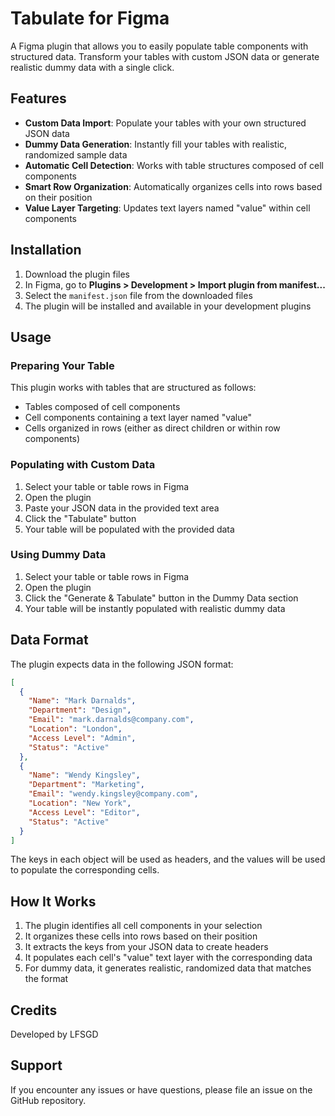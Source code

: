# Tabulate for Figma

A Figma plugin that allows you to easily populate table components with structured data. Transform your tables with custom JSON data or generate realistic dummy data with a single click.

## Features

- **Custom Data Import**: Populate your tables with your own structured JSON data
- **Dummy Data Generation**: Instantly fill your tables with realistic, randomized sample data
- **Automatic Cell Detection**: Works with table structures composed of cell components
- **Smart Row Organization**: Automatically organizes cells into rows based on their position
- **Value Layer Targeting**: Updates text layers named "value" within cell components

## Installation

1. Download the plugin files
2. In Figma, go to **Plugins > Development > Import plugin from manifest...**
3. Select the `manifest.json` file from the downloaded files
4. The plugin will be installed and available in your development plugins

## Usage

### Preparing Your Table

This plugin works with tables that are structured as follows:
- Tables composed of cell components
- Cell components containing a text layer named "value"
- Cells organized in rows (either as direct children or within row components)

### Populating with Custom Data

1. Select your table or table rows in Figma
2. Open the plugin
3. Paste your JSON data in the provided text area
4. Click the "Tabulate" button
5. Your table will be populated with the provided data

### Using Dummy Data

1. Select your table or table rows in Figma
2. Open the plugin
3. Click the "Generate & Tabulate" button in the Dummy Data section
4. Your table will be instantly populated with realistic dummy data

## Data Format

The plugin expects data in the following JSON format:

```json
[
  {
    "Name": "Mark Darnalds",
    "Department": "Design",
    "Email": "mark.darnalds@company.com",
    "Location": "London",
    "Access Level": "Admin",
    "Status": "Active"
  },
  {
    "Name": "Wendy Kingsley",
    "Department": "Marketing",
    "Email": "wendy.kingsley@company.com",
    "Location": "New York",
    "Access Level": "Editor",
    "Status": "Active"
  }
]
```

The keys in each object will be used as headers, and the values will be used to populate the corresponding cells.

## How It Works

1. The plugin identifies all cell components in your selection
2. It organizes these cells into rows based on their position
3. It extracts the keys from your JSON data to create headers
4. It populates each cell's "value" text layer with the corresponding data
5. For dummy data, it generates realistic, randomized data that matches the format

## Credits

Developed by LFSGD

## Support

If you encounter any issues or have questions, please file an issue on the GitHub repository.

